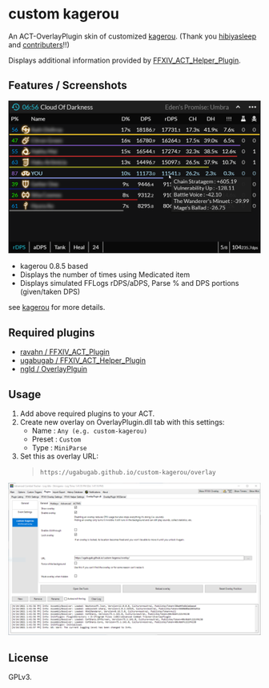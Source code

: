 # custom kagerou
An ACT-OverlayPlugin skin of customized [kagerou](https://github.com/hibiyasleep/kagerou). (Thank you [hibiyasleep](https://github.com/hibiyasleep) and [contributers](https://github.com/hibiyasleep/kagerou/graphs/contributors)!!)

Displays additional information provided by [FFXIV_ACT_Helper_Plugin](https://github.com/ugabugab/ffxiv-act-helper-plugin).

## Features / Screenshots
![overlay-preview](./images/overlay-preview.png)

* kagerou 0.8.5 based
* Displays the number of times using Medicated item
* Displays simulated FFLogs rDPS/aDPS, Parse % and DPS portions (given/taken DPS)

see [kagerou](https://github.com/hibiyasleep/kagerou) for more details.

## Required plugins
* [ravahn / FFXIV_ACT_Plugin](https://github.com/ravahn/FFXIV_ACT_Plugin)
* [ugabugab / FFXIV_ACT_Helper_Plugin](https://github.com/ugabugab/ffxiv-act-helper-plugin)
* [ngld / OverlayPlguin](https://github.com/ngld/OverlayPlugin)

## Usage
1. Add above required plugins to your ACT.
2. Create new overlay on OverlayPlugin.dll tab with this settings:
   - Name : `Any (e.g. custom-kagerou)`
   - Preset : `Custom`
   - Type : `MiniParse`
3. Set this as overlay URL:
   > `https://ugabugab.github.io/custom-kagerou/overlay`

![act-settings](./images/act-settings.png)

## License
GPLv3.
